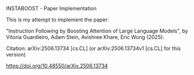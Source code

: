 INSTABOOST - Paper Implementation

This is my attempt to implement the paper:

"Instruction Following by Boosting Attention of Large Language Models", by Vitoria Guardieiro, Adam Stein, Avishree Khare, Eric Wong (2025).

Citation:
arXiv:2506.13734 [cs.CL]
 	(or arXiv:2506.13734v1 [cs.CL] for this version)
 
https://doi.org/10.48550/arXiv.2506.13734

